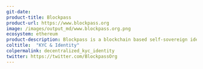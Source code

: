 ```yaml
---
git-date: 
product-title: Blockpass
product-url: https://www.blockpass.org
image: /images/output_md/www.blockpass.org.png
ecosystem: ethereum
product-description: Blockpass is a blockchain based self-sovereign identity protocol for the connected world. Blockpass offers shared regulatory compliance services for humans, companies, objects and devices.
coltitle:  "KYC & Identity"
colpermalink: decentralized_kyc_identity
twitter: https://twitter.com/BlockpassOrg
---
```

